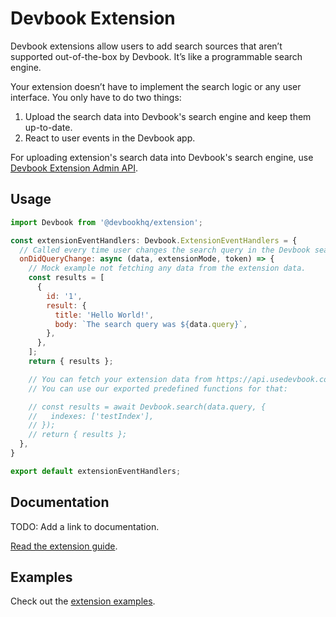 # Devbook Extension
Devbook extensions allow users to add search sources that aren’t supported out-of-the-box by Devbook. It’s like a programmable search engine.

Your extension doesn’t have to implement the search logic or any user interface. You only have to do two things:
1) Upload the search data into Devbook's search engine and keep them up-to-date.
2) React to user events in the Devbook app.

For uploading extension's search data into Devbook's search engine, use [Devbook Extension Admin API](https://github.com/DevbookHQ/devbook-extension-admin-node).

## Usage
```js
import Devbook from '@devbookhq/extension';

const extensionEventHandlers: Devbook.ExtensionEventHandlers = {
  // Called every time user changes the search query in the Devbook search input.
  onDidQueryChange: async (data, extensionMode, token) => {
    // Mock example not fetching any data from the extension data.
    const results = [
      {
        id: '1',
        result: {
          title: 'Hello World!',
          body: `The search query was ${data.query}`,
        },
      },
    ];
    return { results };

    // You can fetch your extension data from https://api.usedevbook.com/v1/extension/:yourExtensionID/entry/query.
    // You can use our exported predefined functions for that:

    // const results = await Devbook.search(data.query, {
    //   indexes: ['testIndex'],
    // });
    // return { results };
  },
}

export default extensionEventHandlers;
```

## Documentation
TODO: Add a link to documentation.

[Read the extension guide](https://docs.google.com/document/d/1XD0LJBnSRSo0CpJCKIi7K7dwSGi-USF6Bu0P-VKyeAo/edit#).

## Examples
Check out the [extension examples](https://github.com/DevbookHQ/devbook-extension-examples).

